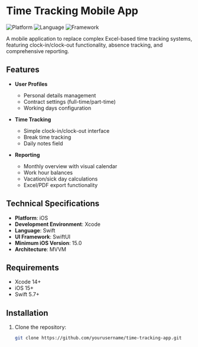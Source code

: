 # Time Tracking Mobile App

![Platform](https://img.shields.io/badge/platform-iOS-blue) ![Language](https://img.shields.io/badge/language-Swift-orange) ![Framework](https://img.shields.io/badge/framework-SwiftUI-red)

A mobile application to replace complex Excel-based time tracking systems, featuring clock-in/clock-out functionality, absence tracking, and comprehensive reporting.

## Features

- **User Profiles**
  - Personal details management
  - Contract settings (full-time/part-time)
  - Working days configuration

- **Time Tracking**
  - Simple clock-in/clock-out interface
  - Break time tracking
  - Daily notes field

- **Reporting**
  - Monthly overview with visual calendar
  - Work hour balances
  - Vacation/sick day calculations
  - Excel/PDF export functionality

## Technical Specifications

- **Platform**: iOS
- **Development Environment**: Xcode
- **Language**: Swift
- **UI Framework**: SwiftUI
- **Minimum iOS Version**: 15.0
- **Architecture**: MVVM

## Requirements

- Xcode 14+
- iOS 15+
- Swift 5.7+

## Installation

1. Clone the repository:
   ```bash
   git clone https://github.com/yourusername/time-tracking-app.git
